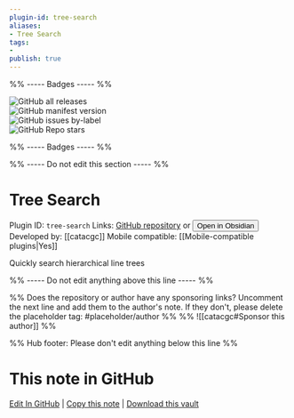 ```yaml
---
plugin-id: tree-search
aliases:
- Tree Search
tags: 
- 
publish: true
---
```


%% ----- Badges ----- %%

![GitHub all releases](https://img.shields.io/github/downloads/catacgc/obsidian-tree-search/total?color=573E7A&logo=github&style=for-the-badge)   
![GitHub manifest version](https://img.shields.io/github/manifest-json/v/catacgc/obsidian-tree-search?color=573E7A&logo=github&style=for-the-badge)   
![GitHub issues by-label](https://img.shields.io/github/issues/catacgc/obsidian-tree-search/help%20wanted?color=573E7A&logo=github&style=for-the-badge)   
![GitHub Repo stars](https://img.shields.io/github/stars/catacgc/obsidian-tree-search?color=573E7A&logo=github&style=for-the-badge)

%% ----- Badges ----- %%

%% ----- Do not edit this section ----- %%

# Tree Search

Plugin ID: `tree-search`
Links: [GitHub repository](https://github.com/catacgc/obsidian-tree-search) or [<button id=HH>Open in Obsidian</button>](obsidian://show-plugin?id=tree-search)
Developed by: [[catacgc]]
Mobile compatible: [[Mobile-compatible plugins|Yes]]

Quickly search hierarchical line trees

%% ----- Do not edit anything above this line ----- %% 

%% Does the repository or author have any sponsoring links? Uncomment the next line and add them to the author's note. If they don't, please delete the placeholder tag: #placeholder/author %%
%% ![[catacgc#Sponsor this author]] %%

%% Hub footer: Please don't edit anything below this line %%

# This note in GitHub

<span class="git-footer">[Edit In GitHub](https://github.dev/obsidian-community/obsidian-hub/blob/main/02%20-%20Community%20Expansions/02.05%20All%20Community%20Expansions/Plugins/tree-search.md "git-hub-edit-note") | [Copy this note](https://raw.githubusercontent.com/obsidian-community/obsidian-hub/main/02%20-%20Community%20Expansions/02.05%20All%20Community%20Expansions/Plugins/tree-search.md "git-hub-copy-note") | [Download this vault](https://github.com/obsidian-community/obsidian-hub/archive/refs/heads/main.zip "git-hub-download-vault") </span>
